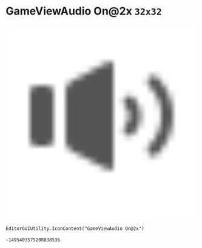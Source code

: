 # GameViewAudio On@2x `32x32`
<img src="/img/GameViewAudio%20On@2x.png" width=512 height=512>

``` CSharp
EditorGUIUtility.IconContent("GameViewAudio On@2x")
```
```
-1495403575208838536
```
